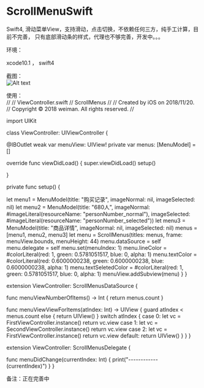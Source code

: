 # ScrollMenuSwift

Swift4, 滑动菜单View，支持滑动，点击切换，不依赖任何三方，纯手工计算，目前不完善，
只有底部滑动条的样式，代理也不够完善，开发中。。。

环境：

xcode10.1 ， swift4

截图：
<br>
![Alt text](https://github.com/weiman152/ScrollMenuSwift/blob/master/screenShot/111.gif)


使用：
<br>
//
//  ViewController.swift
//  ScrollMenus
//
//  Created by iOS on 2018/11/20.
//  Copyright © 2018 weiman. All rights reserved.
//

import UIKit

class ViewController: UIViewController {

@IBOutlet weak var menuView: UIView!
private var menus: [MenuModel] = []

override func viewDidLoad() {
super.viewDidLoad()
setup()

}

private func setup() {

let menu1 = MenuModel(title: "购买记录",
imageNormal: nil,
imageSelected: nil)
let menu2 = MenuModel(title: "680人",
imageNormal: #imageLiteral(resourceName: "personNumber_normal"),
imageSelected: #imageLiteral(resourceName: "personNumber_selected"))
let menu3 = MenuModel(title: "商品详情",
imageNormal: nil,
imageSelected: nil)
menus = [menu1, menu2, menu3]
let menu = ScrollMenus(titles: menus,
frame: menuView.bounds,
menuHeight: 44)
menu.dataSource = self
menu.delegate = self
menu.set(menuIndex: 1)
menu.lineColor = #colorLiteral(red: 1, green: 0.5781051517, blue: 0, alpha: 1)
menu.textColor = #colorLiteral(red: 0.6000000238, green: 0.6000000238, blue: 0.6000000238, alpha: 1)
menu.textSeletedColor = #colorLiteral(red: 1, green: 0.5781051517, blue: 0, alpha: 1)
menuView.addSubview(menu)
}
}

extension ViewController: ScrollMenusDataSource {

func menuViewNumberOfItems() -> Int {
return menus.count
}

func menuViewViewForItems(atIndex: Int) -> UIView {
guard atIndex < menus.count else {
return UIView()
}
switch atIndex {
case 0:
let vc = FirstViewController.instance()
return vc.view
case 1:
let vc = SecondViewController.instance()
return vc.view
case 2:
let vc = FirstViewController.instance()
return vc.view
default:
return UIView()
}
}
}

extension ViewController: ScrollMenusDelegate {

func menuDidChange(currentIndex: Int) {
print("------------  \(currentIndex)")
}
}



备注：正在完善中

